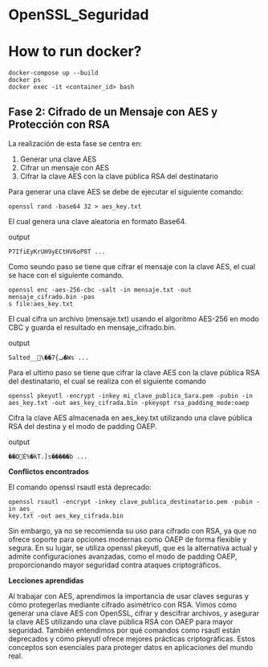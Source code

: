 # OpenSSL_Seguridad

# How to run docker?
```
docker-compose up --build
docker ps
docker exec -it <container_id> bash
```

## Fase 2: Cifrado de un Mensaje con AES y Protección con RSA

La realización de esta fase se centra en:

1. Generar una clave AES
2. Cifrar un mensaje con AES
3. Cifrar la clave AES con la clave pública RSA del destinatario

Para generar una clave AES se debe de ejecutar el siguiente comando:

```
openssl rand -base64 32 > aes_key.txt
```

El cual genera una clave aleatoria en formato Base64.

output

```
P7IfiEyKrUH9yECtHV6oP8T ...
```

Como seundo paso se tiene que cifrar el mensaje con la clave AES, el cual se hace con el siguiente comando.

```
openssl enc -aes-256-cbc -salt -in mensaje.txt -out mensaje_cifrado.bin -pas
s file:aes_key.txt
```

El cual cifra un archivo (mensaje.txt) usando el algoritmo AES-256 en modo CBC y guarda el resultado en mensaje_cifrado.bin.

output

```
Salted__\��7{ݠ�Ws ...
```


Para el ultimo paso se tiene que cifrar la clave AES con la clave pública RSA del destinatario, el cual se realiza con el siguiente comando

```
openssl pkeyutl -encrypt -inkey mi_clave_publica_Sara.pem -pubin -in aes_key.txt -out aes_key_cifrada.bin -pkeyopt rsa_padding_mode:oaep
```
Cifra la clave AES almacenada en aes_key.txt utilizando una clave pública RSA del destina y el modo de padding OAEP.

output

```
��OĚ%�kT.]s�����b ...
```

<b>Conflictos encontrados </b>

El comando openssl rsautl está deprecado:

```
openssl rsautl -encrypt -inkey clave_publica_destinatario.pem -pubin -in aes_
key.txt -out aes_key_cifrada.bin
```

 Sin embargo, ya no se recomienda su uso para cifrado con RSA, ya que no ofrece soporte para opciones modernas como OAEP de forma flexible y segura. En su lugar, se utiliza openssl pkeyutl, que es la alternativa actual y admite configuraciones avanzadas, como el modo de padding OAEP, proporcionando mayor seguridad contra ataques criptográficos.

<b>Lecciones aprendidas </b>

Al trabajar con AES, aprendimos la importancia de usar claves seguras y cómo protegerlas mediante cifrado asimétrico con RSA. Vimos cómo generar una clave AES con OpenSSL, cifrar y descifrar archivos, y asegurar la clave AES utilizando una clave pública RSA con OAEP para mayor seguridad. También entendimos por qué comandos como rsautl están deprecados y cómo pkeyutl ofrece mejores prácticas criptográficas. Estos conceptos son esenciales para proteger datos en aplicaciones del mundo real.
